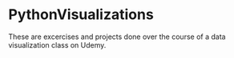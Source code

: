 # PythonVisualizations

These are excercises and projects done over the course of a data visualization class on Udemy.
